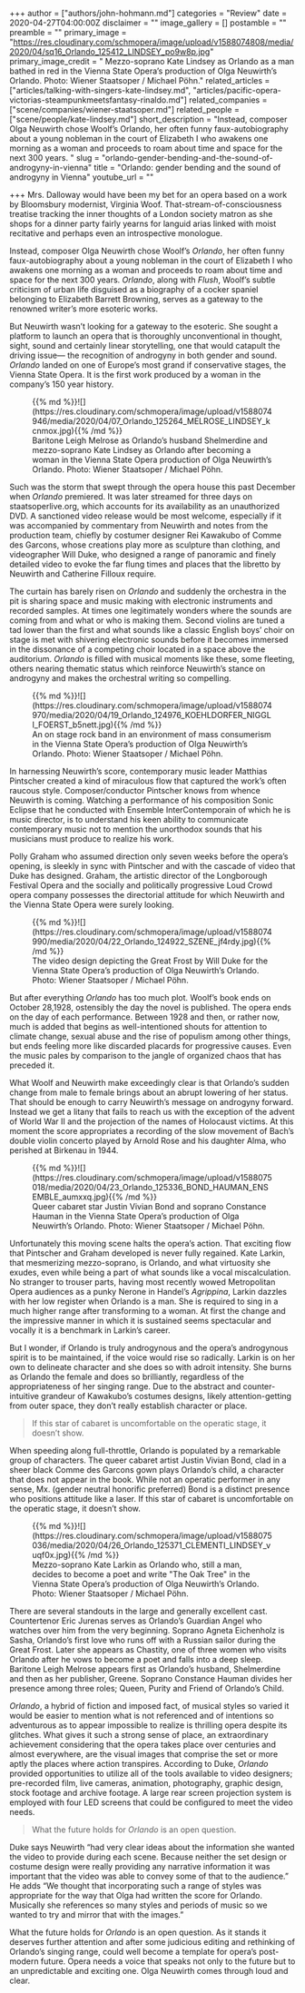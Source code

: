 +++
author = ["authors/john-hohmann.md"]
categories = "Review"
date = 2020-04-27T04:00:00Z
disclaimer = ""
image_gallery = []
postamble = ""
preamble = ""
primary_image = "https://res.cloudinary.com/schmopera/image/upload/v1588074808/media/2020/04/sq16_Orlando_125412_LINDSEY_po9w8p.jpg"
primary_image_credit = " Mezzo-soprano Kate Lindsey as Orlando as a man bathed in red in the Vienna State Opera’s production of Olga Neuwirth’s Orlando. Photo: Wiener Staatsoper / Michael Pöhn."
related_articles = ["articles/talking-with-singers-kate-lindsey.md", "articles/pacific-opera-victorias-steampunkmeetsfantasy-rinaldo.md"]
related_companies = ["scene/companies/wiener-staatsoper.md"]
related_people = ["scene/people/kate-lindsey.md"]
short_description = "Instead, composer Olga Neuwirth chose Woolf’s Orlando, her often funny faux-autobiography about a young nobleman in the court of Elizabeth I who awakens one morning as a woman and proceeds to roam about time and space for the next 300 years. "
slug = "orlando-gender-bending-and-the-sound-of-androgyny-in-vienna"
title = "Orlando: gender bending and the sound of androgyny in Vienna"
youtube_url = ""

+++
Mrs. Dalloway would have been my bet for an opera based on a work by Bloomsbury modernist, Virginia Woof. That-stream-of-consciousness treatise tracking the inner thoughts of a London society matron as she shops for a dinner party fairly yearns for languid arias linked with moist recitative and perhaps even an introspective monologue.

Instead, composer Olga Neuwirth chose Woolf’s _Orlando_, her often funny faux-autobiography about a young nobleman in the court of Elizabeth I who awakens one morning as a woman and proceeds to roam about time and space for the next 300 years. _Orlando_, along with _Flush_, Woolf’s subtle criticism of urban life disguised as a biography of a cocker spaniel belonging to Elizabeth Barrett Browning, serves as a gateway to the renowned writer’s more esoteric works.

But Neuwirth wasn’t looking for a gateway to the esoteric. She sought a platform to launch an opera that is thoroughly unconventional in thought, sight, sound and certainly linear storytelling, one that would catapult the driving issue— the recognition of androgyny in both gender and sound. _Orlando_ landed on one of Europe’s most grand if conservative stages, the Vienna State Opera. It is the first work produced by a woman in the company’s 150 year history.

<figure data-type="image">{{% md %}}![](https://res.cloudinary.com/schmopera/image/upload/v1588074946/media/2020/04/07_Orlando_125264_MELROSE_LINDSEY_kcnmox.jpg){{% /md %}}

<figcaption>Baritone Leigh Melrose as Orlando’s husband Shelmerdine and mezzo-soprano Kate Lindsey as Orlando  after becoming a woman in the Vienna State Opera production of Olga Neuwirth’s Orlando. Photo: Wiener Staatsoper / Michael Pöhn.</figcaption>

</figure>

Such was the storm that swept through the opera house this past December when _Orlando_ premiered. It was later streamed for three days on staatsoperlive.org, which accounts for its availability as an unauthorized DVD. A sanctioned video release would be most welcome, especially if it was accompanied by commentary from Neuwirth and notes from the production team, chiefly by costumer designer Rei Kawakubo of Comme des Garcons, whose creations play more as sculpture than clothing, and videographer Will Duke, who designed a range of panoramic and finely detailed video to evoke the far flung times and places that the libretto by Neuwirth and Catherine Filloux require.

The curtain has barely risen on _Orlando_ and suddenly the orchestra in the pit is sharing space and music making with electronic instruments and recorded samples. At times one legitimately wonders where the sounds are coming from and what or who is making them. Second violins are tuned a tad lower than the first and what sounds like a classic English boys’ choir on stage is met with shivering electronic sounds before it becomes immersed in the dissonance of a competing choir located in a space above the auditorium. _Orlando_ is filled with musical moments like these, some fleeting, others nearing thematic status which reinforce Neuwirth’s stance on androgyny and makes the orchestral writing so compelling.

<figure data-type="image">{{% md %}}![](https://res.cloudinary.com/schmopera/image/upload/v1588074970/media/2020/04/19_Orlando_124976_KOEHLDORFER_NIGGLI_FOERST_b5nett.jpg){{% /md %}}

<figcaption>An on stage rock band in an environment of mass consumerism in the Vienna State Opera’s production of Olga Neuwirth’s Orlando. Photo: Wiener Staatsoper / Michael Pöhn.</figcaption>

</figure>

In harnessing Neuwirth’s score, contemporary music leader Matthias Pintscher created a kind of miraculous flow that captured the work’s often raucous style. Composer/conductor Pintscher knows from whence Neuwirth is coming. Watching a performance of his composition Sonic Eclipse that he conducted with Ensemble InterContemporain of which he is music director, is to understand his keen ability to communicate contemporary music not to mention the unorthodox sounds that his musicians must produce to realize his work.

Polly Graham who assumed direction only seven weeks before the opera’s opening, is sleekly in sync with Pintscher and with the cascade of video that Duke has designed. Graham, the artistic director of the Longborough Festival Opera and the socially and politically progressive Loud Crowd opera company possesses the directorial attitude for which Neuwirth and the Vienna State Opera were surely looking.

<figure data-type="image">{{% md %}}![](https://res.cloudinary.com/schmopera/image/upload/v1588074990/media/2020/04/22_Orlando_124922_SZENE_jf4rdy.jpg){{% /md %}}

<figcaption>The video design depicting the Great Frost by Will Duke for the Vienna State Opera’s production of Olga Neuwirth’s Orlando. Photo: Wiener Staatsoper / Michael Pöhn.</figcaption>

</figure>

But after everything _Orlando_ has too much plot. Woolf’s book ends on October 28,1928, ostensibly the day the novel is published. The opera ends on the day of each performance. Between 1928 and then, or rather now, much is added that begins as well-intentioned shouts for attention to climate change, sexual abuse and the rise of populism among other things, but ends feeling more like discarded placards for progressive causes. Even the music pales by comparison to the jangle of organized chaos that has preceded it.

What Woolf and Neuwirth make exceedingly clear is that Orlando’s sudden change from male to female brings about an abrupt lowering of her status. That should be enough to carry Neuwirth’s message on androgyny forward. Instead we get a litany that fails to reach us with the exception of the advent of World War II and the projection of the names of Holocaust victims. At this moment the score appropriates a recording of the slow movement of Bach’s double violin concerto played by Arnold Rose and his daughter Alma, who perished at Birkenau in 1944.

<figure data-type="image">{{% md %}}![](https://res.cloudinary.com/schmopera/image/upload/v1588075018/media/2020/04/23_Orlando_125336_BOND_HAUMAN_ENSEMBLE_aumxxq.jpg){{% /md %}}

<figcaption>Queer cabaret star Justin Vivian Bond and soprano Constance Hauman in the Vienna State Opera’s production of Olga Neuwirth’s Orlando. Photo: Wiener Staatsoper / Michael Pöhn.</figcaption>

</figure>

Unfortunately this moving scene halts the opera’s action. That exciting flow that Pintscher and Graham developed is never fully regained. Kate Larkin, that mesmerizing mezzo-soprano, is Orlando, and what virtuosity she exudes, even while being a part of what sounds like a vocal miscalculation. No stranger to trouser parts, having most recently wowed Metropolitan Opera audiences as a punky Nerone in Handel’s _Agrippina_, Larkin dazzles with her low register when Orlando is a man. She is required to sing in a much higher range after transforming to a woman. At first the change and the impressive manner in which it is sustained seems spectacular and vocally it is a benchmark in Larkin’s career.

But I wonder, if Orlando is truly androgynous and the opera’s androgynous spirit is to be maintained, if the voice would rise so radically. Larkin is on her own to delineate character and she does so with adroit intensity. She burns as Orlando the female and does so brilliantly, regardless of the appropriateness of her singing range. Due to the abstract and counter-intuitive grandeur of Kawakubo’s costumes designs, likely attention-getting from outer space, they don’t really establish character or place.

> If this star of cabaret is uncomfortable on the operatic stage, it doesn’t show.

When speeding along full-throttle, Orlando is populated by a remarkable group of characters. The queer cabaret artist Justin Vivian Bond, clad in a sheer black Comme des Garcons gown plays Orlando’s child, a character that does not appear in the book. While not an operatic performer in any sense, Mx. (gender neutral honorific preferred) Bond is a distinct presence who positions attitude like a laser. If this star of cabaret is uncomfortable on the operatic stage, it doesn’t show.

<figure data-type="image">{{% md %}}![](https://res.cloudinary.com/schmopera/image/upload/v1588075036/media/2020/04/26_Orlando_125371_CLEMENTI_LINDSEY_vuqf0x.jpg){{% /md %}}

<figcaption>Mezzo-soprano Kate Larkin as Orlando who, still a man, decides to become a poet and write "The Oak Tree" in the Vienna State Opera’s production of Olga Neuwirth’s Orlando. Photo: Wiener Staatsoper / Michael Pöhn.</figcaption>

</figure>

There are several standouts in the large and generally excellent cast. Countertenor Eric Jurenas serves as Orlando’s Guardian Angel who watches over him from the very beginning. Soprano Agneta Eichenholz is Sasha, Orlando’s first love who runs off with a Russian sailor during the Great Frost. Later she appears as Chastity, one of three women who visits Orlando after he vows to become a poet and falls into a deep sleep. Baritone Leigh Melrose appears first as Orlando’s husband, Shelmerdine and then as her publisher, Greene. Soprano Constance Hauman divides her presence among three roles; Queen, Purity and Friend of Orlando’s Child.

_Orlando_, a hybrid of fiction and imposed fact, of musical styles so varied it would be easier to mention what is not referenced and of intentions so adventurous as to appear impossible to realize is thrilling opera despite its glitches. What gives it such a strong sense of place, an extraordinary achievement considering that the opera takes place over centuries and almost everywhere, are the visual images that comprise the set or more aptly the places where action transpires. According to Duke, _Orlando_ provided opportunities to utilize all of the tools available to video designers; pre-recorded film, live cameras, animation, photography, graphic design, stock footage and archive footage. A large rear screen projection system is employed with four LED screens that could be configured to meet the video needs.

> What the future holds for _Orlando_ is an open question.

Duke says Neuwirth “had very clear ideas about the information she wanted the video to provide during each scene. Because neither the set design or costume design were really providing any narrative information it was important that the video was able to convey some of that to the audience.” He adds “We thought that incorporating such a range of styles was appropriate for the way that Olga had written the score for Orlando. Musically she references so many styles and periods of music so we wanted to try and mirror that with the images.”

What the future holds for _Orlando_ is an open question. As it stands it deserves further attention and after some judicious editing and rethinking of Orlando’s singing range, could well become a template for opera’s post-modern future. Opera needs a voice that speaks not only to the future but to an unpredictable and exciting one. Olga Neuwirth comes through loud and clear.
